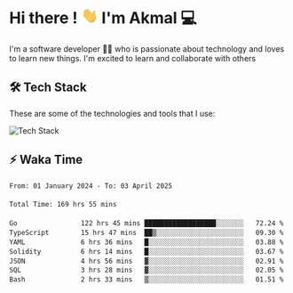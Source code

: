 # Hi there ! <img src="https://github.com/ABSphreak/ABSphreak/blob/master/gifs/Hi.gif" width="30"> I'm Akmal  💻

I'm a software developer 👨‍💻 who is passionate about technology and loves to learn new things. I'm excited to learn and collaborate with others

## 🛠️ Tech Stack

These are some of the technologies and tools that I use:

![Tech Stack](https://skillicons.dev/icons?i=typescript,nodejs,javascript,express,nest,sequelize,go,rabbitmq,python,solidity,react,vue,next,nuxtjs,webpack,vite,tailwindcss,bootstrap,css,scss,html,vercel,firebase,heroku,netlify,docker,postgresql,mongodb,redis,mysql,graphql,git,github,gitlab,vscode,figma,postman,pytorch,tensorflow,bash)

## ⚡ Waka Time
<!--START_SECTION:waka-->

```txt
From: 01 January 2024 - To: 03 April 2025

Total Time: 169 hrs 55 mins

Go                122 hrs 45 mins ██████████████████░░░░░░░   72.24 %
TypeScript        15 hrs 47 mins  ██▒░░░░░░░░░░░░░░░░░░░░░░   09.30 %
YAML              6 hrs 36 mins   █░░░░░░░░░░░░░░░░░░░░░░░░   03.88 %
Solidity          6 hrs 14 mins   █░░░░░░░░░░░░░░░░░░░░░░░░   03.67 %
JSON              4 hrs 56 mins   ▓░░░░░░░░░░░░░░░░░░░░░░░░   02.91 %
SQL               3 hrs 28 mins   ▓░░░░░░░░░░░░░░░░░░░░░░░░   02.05 %
Bash              2 hrs 33 mins   ▒░░░░░░░░░░░░░░░░░░░░░░░░   01.51 %
```

<!--END_SECTION:waka-->


